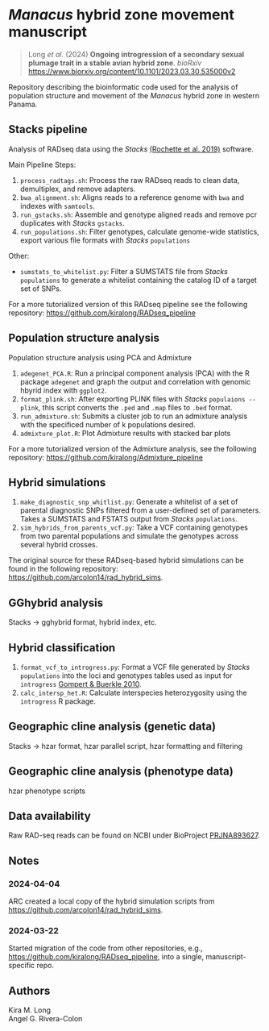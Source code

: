 # _Manacus_ hybrid zone movement manuscript

> Long _et al._ (2024) **Ongoing introgression of a secondary sexual plumage trait in a stable avian hybrid zone**. _bioRxiv_ <https://www.biorxiv.org/content/10.1101/2023.03.30.535000v2>

Repository describing the bioinformatic code used for the analysis of population structure and movement of the _Manacus_ hybrid zone in western Panama.

## Stacks pipeline

Analysis of RADseq data using the *Stacks* [(Rochette et al. 2019)](https://catchenlab.life.illinois.edu/stacks/) software.

Main Pipeline Steps:
1. `process_radtags.sh`: Process the raw RADseq reads to clean data, demultiplex, and remove adapters.
2. `bwa_alignment.sh`: Aligns reads to a reference genome with `bwa` and indexes with `samtools`.
3. `run_gstacks.sh`: Assemble and genotype aligned reads and remove pcr duplicates with *Stacks* `gstacks`.
4. `run_populations.sh`: Filter genotypes, calculate genome-wide statistics, export various file formats with *Stacks* `populations`

Other:
* `sumstats_to_whitelist.py`: Filter a SUMSTATS file from *Stacks* `populations` to generate a whitelist containing the catalog ID of a target set of SNPs.

For a more tutorialized version of this RADseq pipeline see the following repository: <https://github.com/kiralong/RADseq_pipeline>

## Population structure analysis

Population structure analysis using PCA and Admixture

1. `adegenet_PCA.R`: Run a principal component analysis (PCA) with the R package `adegenet` and graph the output and correlation with genomic hbyrid index with `ggplot2`.
2. `format_plink.sh`: After exporting PLINK files with *Stacks* `populaions --plink`, this script converts the `.ped` and `.map` files to `.bed` format.
3. `run_admixture.sh`: Submits a cluster job to run an admixture analysis with the specificed number of k populations desired.
4. `admixture_plot.R`: Plot Admixture results with stacked bar plots

For a more tutorialized version of the Admixture analysis, see the following repository: <https://github.com/kiralong/Admixture_pipeline>

## Hybrid simulations

1. `make_diagnostic_snp_whitlist.py`: Generate a whitelist of a set of parental diagnostic SNPs filtered from a user-defined set of parameters. Takes a SUMSTATS and FSTATS output from *Stacks* `populations`.
2. `sim_hybrids_from_parents_vcf.py`: Take a VCF containing genotypes from two parental populations and simulate the genotypes across several hybrid crosses.

The original source for these RADseq-based hybrid simulations can be found in the following repository: <https://github.com/arcolon14/rad_hybrid_sims>.

## GGhybrid analysis

Stacks -> gghybrid format, hybrid index, etc.

## Hybrid classification

1. `format_vcf_to_introgress.py`: Format a VCF file generated by *Stacks* `populations` into the loci and genotypes tables used as input for  `introgress` [Gompert & Buerkle 2010](https://doi.org/10.1111/j.1755-0998.2009.02733.x).
2. `calc_intersp_het.R`: Calculate interspecies heterozygosity using the `introgress` R package.

## Geographic cline analysis (genetic data)

Stacks -> hzar format, hzar parallel script, hzar formatting and filtering

## Geographic cline analysis (phenotype data)

hzar phenotype scripts

## Data availability

Raw RAD-seq reads can be found on NCBI under BioProject [PRJNA893627](https://www.ncbi.nlm.nih.gov/bioproject/PRJNA893627).

## Notes

### 2024-04-04

ARC created a local copy of the hybrid simulation scripts from <https://github.com/arcolon14/rad_hybrid_sims>.

### 2024-03-22

Started migration of the code from other repositories, e.g., <https://github.com/kiralong/RADseq_pipeline>, into a single, manuscript-specific repo.

## Authors

Kira M. Long  
Angel G. Rivera-Colon

